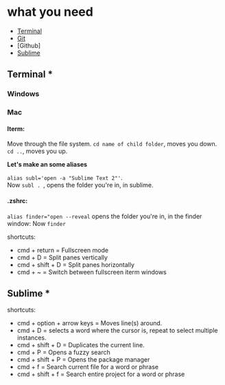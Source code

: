 # what you need
- [Terminal](#terminal)
- [Git](#git)
- [Github]
- [Sublime](#sublime)

## Terminal <a name="terminal">*</a>
### Windows

### Mac
#### Iterm:

Move through the file system.
`cd name of child folder`, moves you down.
`cd ..`, moves you up.

__Let's make an some aliases__ 

 `alias subl='open -a "Sublime Text 2"'`.<br>
Now `subl . `, opens the folder you're in, in sublime.


#### .zshrc: 
`alias finder="open --reveal` opens the folder you're in, in the finder window: 
Now `finder`
  
shortcuts:

- cmd + return = Fullscreen mode
- cmd + D = Split panes vertically
- cmd + shift + D = Split panes horizontally
- cmd + ~ = Switch between fullscreen iterm windows




## Sublime <a name="sublime">*</a>

shortcuts:

- cmd + option + arrow keys =  Moves line(s) around.
- cmd + D =  selects a word where the cursor is, repeat to select multiple instances.
- cmd + shift + D = Duplicates the current line.
- cmd + P = Opens a fuzzy search
- cmd + shift + P = Opens the package manager
- cmd + f = Search current file for a word or phrase
- cmd + shift + f = Search entire project for a word or phrase
